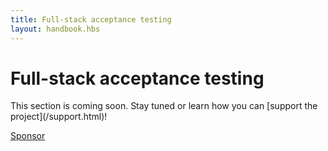 ```yaml
---
title: Full-stack acceptance testing
layout: handbook.hbs
---
```

# Full-stack acceptance testing

<div class="pro-tip">
    <div class="icon"><i class="fas fa-tools"></i></div>
    <div class="text">
        <p>
            This section is coming soon. Stay tuned or learn how you can [support the project](/support.html)!
        </p>
        <p><a class="github-button" href="https://github.com/sponsors/jan-molak" data-icon="octicon-heart" data-size="large" aria-label="Sponsor @jan-molak on GitHub">Sponsor</a></p>
    </div>
</div>

